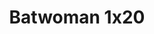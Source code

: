 ---
layout: episodios
title: "Batwoman 1x20"
url_serie_padre: 'batwoman/temporada-1'
category: 'series'
capitulo: 'yes'
anio: '2019'
prev: 'capitulo-19'
proximo: ''
sandbox: allow-same-origin allow-forms
idioma: 'Subtitulado'
calidad: 'Full HD'
reproductores_otros: ["https://gdriveplayer.me/embed2.php?link=sI79JnIqywJoUK7hqjitzwl%252BT8rUNMX%252Fi64MPzM0ikwVLJCaQfjMXOyPlvx%252FRvCxTLokQutKqxzlfXNXdvdDB7N%252F%252BUHAO35BA0bDvfna8BJm2emTHSmRCw5jp6pa8wuNOMAZSILKdyy3PeIzSiZfxFdTOy9MiGIBYxCAHaF8P2GTAr9ajH4eYSlO2mN2wDFCo%252F70HqcOkvLNAcEqvo02MR","Subtitulado","https://player.premiumstream.live/player.php?id=NDYzMw&sub=","Subtitulado","https://jawcloud.co/embed-d40mzxmnpom0.html","Subtitulado","https://mstream.press/y8hniegwfhgt","Subtitulado","https://jawcloud.co/embed-5fm76423j33w.html","Subtitulado"]
reproductores_fembed: ["https://feurl.com/v/80ed4c88m5yk6ke","Subtitulado","https://fembed.live/v/z71xdhjjl6m0r8n","Subtitulado","https://streamtape.com/e/MamwrVzJ6zsmvrv/bwn.s01e20.m720p.Vose.mp4","Subtitulado","https://feurl.com/v/2-mdet22r--yznm","Subtitulado"]
reproductor: 'fembed'
clasificacion: '+10'
tags:
- Ciencia-Ficcion
---